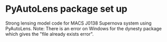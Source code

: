 #  PyAutoLens package set up
Strong lensing model code for MACS J0138 Supernova system using PyAutoLens. Note: There is an error on Windows for the dynesty package which gives the "file already exists error".
